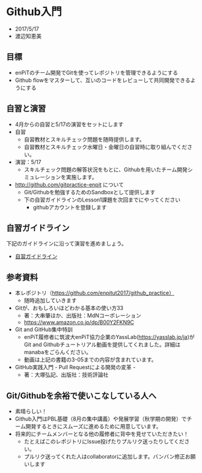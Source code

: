 # Github入門
* 2017/5/17
* 渡辺知恵美

## 目標
* enPiTのチーム開発でGitを使ってレポジトリを管理できるようにする
* Github flowをマスターして、互いのコードをレビューして共同開発できるようにする

## 自習と演習
* 4月からの自習と5/17の演習をセットにします
* 自習
  * 自習教材とスキルチェック問題を随時提供します。
  * 自習教材とスキルチェック水曜日・金曜日の自習時に取り組んでください。
* 演習：5/17
   * スキルチェック問題の解答状況をもとに、Githubを用いたチーム開発シミュレーションを実施します。
* http://github.com/gitpractice-enpit について
	* Git/Githubを勉強するためのSandboxとして提供します
	* 下の自習ガイドラインのLesson1課題を次回までにやってください
		* githubアカウントを登録します　 	  

## 自習ガイドライン
下記のガイドラインに沿って演習を進めましょう。

* [自習ガイドライン](guideline.md)

## 参考資料
* 本レポジトリ（https://github.com/enpitut2017/github_practice）
  * 随時追加していきます
* Gitが、おもしろいほどわかる基本の使い方33
  * 著：大串肇ほか、出版社：MdNコーポレーション
  * https://www.amazon.co.jp/dp/B00Y2FKN9C
* Git and GitHub集中特訓
  * enPiT履修者に筑波大enPiT協力企業のYassLab(https://yasslab.jp/ja)がGit and Githubチュートリアル動画を提供してくれました。詳細はmanabaをごらんください。
  * 動画は上記の書籍の3-05までの内容が含まれています。
* GitHub実践入門 - Pull Requestによる開発の変革 - 
  * 著：大塚弘記、出版社：技術評論社

## Git/Githubを余裕で使いこなしている人へ
* 素晴らしい！
* Github入門はPBL基礎（8月の集中講義）や発展学習（秋学期の開発）でチーム開発するときにスムーズに進めるために用意しています。
* 将来的にチームメンバーとなる他の履修者に背中を見せていただきたい！
  * たとえばこのレポジトリにIssue投げたりプルリク送ったりしてください。
  * プルリク送ってくれた人はcollaboratorに追加します。バンバン修正お願いします


